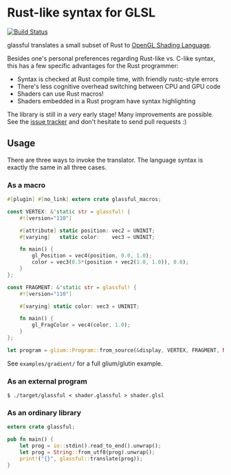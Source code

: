 # Rust-like syntax for GLSL

[![Build Status](https://travis-ci.org/kmcallister/glassful.svg?branch=master)](https://travis-ci.org/kmcallister/glassful)

glassful translates a small subset of Rust to [OpenGL Shading Language][].

Besides one's personal preferences regarding Rust-like vs. C-like syntax, this
has a few specific advantages for the Rust programmer:

* Syntax is checked at Rust compile time, with friendly rustc-style errors
* There's less cognitive overhead switching between CPU and GPU code
* Shaders can use Rust macros!
* Shaders embedded in a Rust program have syntax highlighting

The library is still in a *very* early stage! Many improvements are possible.
See the [issue tracker][] and don't hesitate to send pull requests :)

[OpenGL Shading Language]: https://www.opengl.org/documentation/glsl/
[issue tracker]: https://github.com/kmcallister/glassful/issues

## Usage

There are three ways to invoke the translator.  The language syntax is exactly
the same in all three cases.

### As a macro

```rust
#[plugin] #[no_link] extern crate glassful_macros;

const VERTEX: &'static str = glassful! {
    #![version="110"]

    #[attribute] static position: vec2 = UNINIT;
    #[varying]   static color:    vec3 = UNINIT;

    fn main() {
        gl_Position = vec4(position, 0.0, 1.0);
        color = vec3(0.5*(position + vec2(1.0, 1.0)), 0.0);
    }
};

const FRAGMENT: &'static str = glassful! {
    #![version="110"]

    #[varying] static color: vec3 = UNINIT;

    fn main() {
        gl_FragColor = vec4(color, 1.0);
    }
};

let program = glium::Program::from_source(&display, VERTEX, FRAGMENT, None);
```

See `examples/gradient/` for a full glium/glutin example.

### As an external program

```
$ ./target/glassful < shader.glassful > shader.glsl
```

### As an ordinary library

```rust
extern crate glassful;

pub fn main() {
    let prog = io::stdin().read_to_end().unwrap();
    let prog = String::from_utf8(prog).unwrap();
    print!("{}", glassful::translate(prog));
}
```
